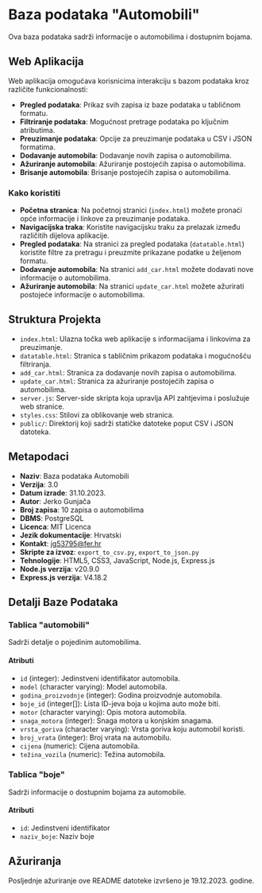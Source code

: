 # Baza podataka "Automobili"

Ova baza podataka sadrži informacije o automobilima i dostupnim bojama.

## Web Aplikacija

Web aplikacija omogućava korisnicima interakciju s bazom podataka kroz različite funkcionalnosti:

- **Pregled podataka**: Prikaz svih zapisa iz baze podataka u tabličnom formatu.
- **Filtriranje podataka**: Mogućnost pretrage podataka po ključnim atributima.
- **Preuzimanje podataka**: Opcije za preuzimanje podataka u CSV i JSON formatima.
- **Dodavanje automobila**: Dodavanje novih zapisa o automobilima.
- **Ažuriranje automobila**: Ažuriranje postojećih zapisa o automobilima.
- **Brisanje automobila**: Brisanje postojećih zapisa o automobilima.

### Kako koristiti

- **Početna stranica**: Na početnoj stranici (`index.html`) možete pronaći opće informacije i linkove za preuzimanje podataka.
- **Navigacijska traka**: Koristite navigacijsku traku za prelazak između različitih dijelova aplikacije.
- **Pregled podataka**: Na stranici za pregled podataka (`datatable.html`) koristite filtre za pretragu i preuzmite prikazane podatke u željenom formatu.
- **Dodavanje automobila**: Na stranici `add_car.html` možete dodavati nove informacije o automobilima.
- **Ažuriranje automobila**: Na stranici `update_car.html` možete ažurirati postojeće informacije o automobilima.

## Struktura Projekta

- `index.html`: Ulazna točka web aplikacije s informacijama i linkovima za preuzimanje.
- `datatable.html`: Stranica s tabličnim prikazom podataka i mogućnošću filtriranja.
- `add_car.html`: Stranica za dodavanje novih zapisa o automobilima.
- `update_car.html`: Stranica za ažuriranje postojećih zapisa o automobilima.
- `server.js`: Server-side skripta koja upravlja API zahtjevima i poslužuje web stranice.
- `styles.css`: Stilovi za oblikovanje web stranica.
- `public/`: Direktorij koji sadrži statičke datoteke poput CSV i JSON datoteka.

## Metapodaci

- **Naziv**: Baza podataka Automobili
- **Verzija**: 3.0
- **Datum izrade**: 31.10.2023.
- **Autor**: Jerko Gunjača
- **Broj zapisa**: 10 zapisa o automobilima
- **DBMS**: PostgreSQL
- **Licenca**: MIT Licenca
- **Jezik dokumentacije**: Hrvatski
- **Kontakt**: [jg53795@fer.hr](mailto:jg53795@fer.hr)
- **Skripte za izvoz**: `export_to_csv.py`, `export_to_json.py`
- **Tehnologije**: HTML5, CSS3, JavaScript, Node.js, Express.js
- **Node.js verzija**: v20.9.0
- **Express.js verzija**: V4.18.2

## Detalji Baze Podataka

### Tablica "automobili"

Sadrži detalje o pojedinim automobilima.

#### Atributi

- `id` (integer): Jedinstveni identifikator automobila.
- `model` (character varying): Model automobila.
- `godina_proizvodnje` (integer): Godina proizvodnje automobila.
- `boje_id` (integer[]): Lista ID-jeva boja u kojima auto može biti.
- `motor` (character varying): Opis motora automobila.
- `snaga_motora` (integer): Snaga motora u konjskim snagama.
- `vrsta_goriva` (character varying): Vrsta goriva koju automobil koristi.
- `broj_vrata` (integer): Broj vrata na automobilu.
- `cijena` (numeric): Cijena automobila.
- `težina_vozila` (numeric): Težina automobila.

### Tablica "boje"

Sadrži informacije o dostupnim bojama za automobile.

#### Atributi

- `id`: Jedinstveni identifikator
- `naziv_boje`: Naziv boje

## Ažuriranja

Posljednje ažuriranje ove README datoteke izvršeno je 19.12.2023. godine.
